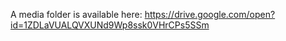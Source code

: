 A media folder is available here: https://drive.google.com/open?id=1ZDLaVUALQVXUNd9Wp8ssk0VHrCPs5SSm
 


